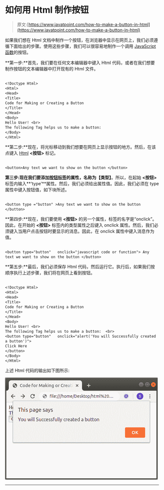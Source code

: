 # 如何用 Html 制作按钮

> 原文:[https://www.javatpoint.com/how-to-make-a-button-in-html](https://www.javatpoint.com/how-to-make-a-button-in-html)

如果我们想在 Html 文档中制作一个按钮，在浏览器中显示在网页上，我们必须遵循下面给出的步骤。使用这些步骤，我们可以很容易地制作一个调用 [JavaScript 函数](https://www.javatpoint.com/javascript-function)的按钮。

**第一步:**首先，我们要在任何文本编辑器中键入 Html 代码，或者在我们想要制作按钮的文本编辑器中打开现有的 Html 文件。

```

<!Doctype Html>
<Html>   
<Head>    
<Title>   
Code for Making or Creating a Button
</Title>
</Head>
<Body> 
Hello User! <br>
The following Tag helps us to make a button:
</Body>
</Html>

```

**第二步:**现在，将光标移动到我们想要在网页上显示按钮的地方。然后，在该点键入 [Html](https://www.javatpoint.com/html-tutorial) **<按钮>** 标记。

```

<button>Any text we want to show on the button </button>

```

**第三步:**现在我们要添加[按钮标签](https://www.javatpoint.com/html-button-tag)的属性，名称为**【类型】**。所以，在起始 **<按钮>** 标签内输入**‘type’**属性。然后，我们必须给出属性值。因此，我们必须在 type 属性中键入按钮值，如下块所述。

```

<button type ="button" >Any text we want to show on the button </button>

```

**第四步:**现在，我们要使用 **<按钮>** 的另一个属性，标签的名字是“onclick”。因此，在开始的 **<按钮>** 标签内的类型属性之后键入 onclick 属性。然后，我们必须键入当用户点击按钮时要显示的消息。因此，在 onclick 属性中键入消息作为值。

```

<button type="button"   onclick="javascript code or function"> Any text we want to show on the button </button>

```

**第五步:**最后，我们必须保存 Html 代码，然后运行它。执行后，如果我们按顺序执行上述步骤，我们将在网页上看到按钮。

```

<!Doctype Html>
<Html>   
<Head>    
<Title>   
Code for Making or Creating a Button
</Title>
</Head>
<Body> 
Hello User! <br>
The following Tag helps us to make a button:  <br>
<button type="button"   onclick="alert('You will Successfully created a button')"> 
Click Here 
</button>
</Body>
</Html>

```

上述 Html 代码的输出如下图所示:

![How to make a Button in Html](img/9ea60a652fddad9629e0b858373e3c87.png)

* * *